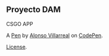 Proyecto DAM
------------
CSGO APP

A [Pen](http://codepen.io/AlonsoG94/pen/YyRYGM) by [Alonso Villarreal](http://codepen.io/AlonsoG94) on [CodePen](http://codepen.io/).

[License](http://codepen.io/AlonsoG94/pen/YyRYGM/license).